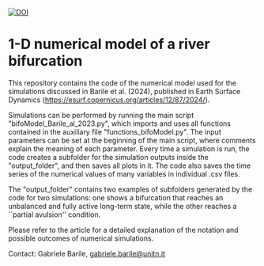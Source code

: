 [![DOI](https://zenodo.org/badge/715318832.svg)](https://zenodo.org/doi/10.5281/zenodo.10079751)

# 1-D numerical model of a river bifurcation
This repository contains the code of the numerical model used for the simulations discussed in Barile et al. (2024), published in Earth Surface Dynamics (https://esurf.copernicus.org/articles/12/87/2024/).

Simulations can be performed by running the main script "bifoModel_Barile_al_2023.py", which imports and uses all functions contained in the auxiliary file "functions_bifoModel.py".
The input parameters can be set at the beginning of the main script, where comments explain the meaning of each parameter.
Every time a simulation is run, the code creates a subfolder for the simulation outputs inside the "output_folder", and then saves all plots in it. The code also saves the time series of the numerical values of many variables in individual .csv files.

The "output_folder" contains two examples of subfolders generated by the code for two simulations: one shows a bifurcation that reaches an unbalanced and fully active long-term state, while the other reaches a ``partial avulsion'' condition.

Please refer to the article for a detailed explanation of the notation and possible outcomes of numerical simulations.

Contact: Gabriele Barile, gabriele.barile@unitn.it
